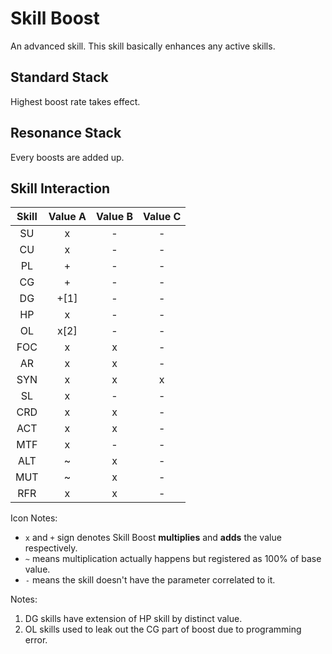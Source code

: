 # Skill Boost

An advanced skill. This skill basically enhances any active skills.

## Standard Stack

Highest boost rate takes effect.

## Resonance Stack

Every boosts are added up.

## Skill Interaction

| Skill | Value A | Value B | Value C |
|  :-:  |   :-:   |   :-:   |   :-:   |
| SU | x | - | - |
| CU | x | - | - |
| PL | + | - | - |
| CG | + | - | - |
| DG | +\[1\] | - | - |
| HP | x | - | - |
| OL | x\[2\] | - | - |
| FOC | x | x | - |
| AR | x | x | - |
| SYN | x | x | x |
| SL | x | - | - |
| CRD | x | x | - |
| ACT | x | x | - |
| MTF | x | - | - |
| ALT | \~ | x | - |
| MUT | \~ | x | - |
| RFR | x | x | - |

Icon Notes:
* `x` and `+` sign denotes Skill Boost **multiplies** and **adds** the value respectively.
* `~` means multiplication actually happens but registered as 100% of base value.
* `-` means the skill doesn't have the parameter correlated to it.

Notes:
1. DG skills have extension of HP skill by distinct value.
2. OL skills used to leak out the CG part of boost due to programming error.
